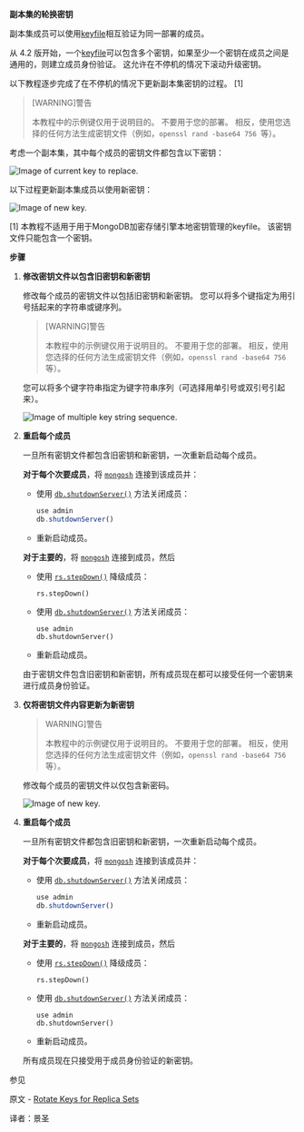  **副本集的轮换密钥**

副本集成员可以使用[keyfile](https://www.mongodb.com/docs/manual/core/security-internal-authentication/#std-label-internal-auth-keyfile)相互验证为同一部署的成员。

从 4.2 版开始，一个[keyfile](https://www.mongodb.com/docs/manual/core/security-internal-authentication/#std-label-internal-auth-keyfile)可以包含多个密钥，如果至少一个密钥在成员之间是通用的，则建立成员身份验证。 这允许在不停机的情况下滚动升级密钥。

以下教程逐步完成了在不停机的情况下更新副本集密钥的过程。 [1]

>[WARNING]警告
>
>本教程中的示例键仅用于说明目的。 不要用于您的部署。 相反，使用您选择的任何方法生成密钥文件（例如，`openssl rand -base64 756 `等）。

考虑一个副本集，其中每个成员的密钥文件都包含以下密钥：

![Image of current key to replace.](https://www.mongodb.com/docs/manual/images/example-key1.png)

以下过程更新副本集成员以使用新密钥：

![Image of new key.](https://www.mongodb.com/docs/manual/images/example-key2.png)

[1] 本教程不适用于用于MongoDB加密存储引擎本地密钥管理的keyfile。 该密钥文件只能包含一个密钥。

**步骤**

1. **修改密钥文件以包含旧密钥和新密钥**

   修改每个成员的密钥文件以包括旧密钥和新密钥。 您可以将多个键指定为用引号括起来的字符串或键序列。

   >[WARNING]警告
   >
   >本教程中的示例键仅用于说明目的。 不要用于您的部署。 相反，使用您选择的任何方法生成密钥文件（例如，`openssl rand -base64 756 `等）。

   您可以将多个键字符串指定为键字符串序列（可选择用单引号或双引号引起来）。

   ![Image of multiple key string sequence.](https://www.mongodb.com/docs/manual/images/example-multiple-keys2.png)

2. **重启每个成员**

   一旦所有密钥文件都包含旧密钥和新密钥，一次重新启动每个成员。

   **对于每个次要成员**，将 [`mongosh`](https://www.mongodb.com/docs/mongodb-shell/#mongodb-binary-bin.mongosh) 连接到该成员并：

   - 使用 [`db.shutdownServer()`](https://www.mongodb.com/docs/manual/reference/method/db.shutdownServer/#mongodb-method-db.shutdownServer) 方法关闭成员：

     ```javascript
     use admin
     db.shutdownServer()
     ```

   - 重新启动成员。

   **对于主要的**，将  [`mongosh`](https://www.mongodb.com/docs/mongodb-shell/#mongodb-binary-bin.mongosh) 连接到成员，然后

   - 使用 [`rs.stepDown()`](https://www.mongodb.com/docs/manual/reference/method/rs.stepDown/#mongodb-method-rs.stepDown) 降级成员：

     ```shell
     rs.stepDown()
     ```

   - 使用 [`db.shutdownServer()`](https://www.mongodb.com/docs/manual/reference/method/db.shutdownServer/#mongodb-method-db.shutdownServer) 方法关闭成员：

     ```shell
     use admin
     db.shutdownServer()
     ```

   - 重新启动成员。

   由于密钥文件包含旧密钥和新密钥，所有成员现在都可以接受任何一个密钥来进行成员身份验证。

3. **仅将密钥文件内容更新为新密钥**

   >WARNING]警告
   >
   >本教程中的示例键仅用于说明目的。 不要用于您的部署。 相反，使用您选择的任何方法生成密钥文件（例如，`openssl rand -base64 756 `等）。

   修改每个成员的密钥文件以仅包含新密码。

   ![Image of new key.](https://www.mongodb.com/docs/manual/images/example-key2.png)

4. **重启每个成员**

   一旦所有密钥文件都包含旧密钥和新密钥，一次重新启动每个成员。

   **对于每个次要成员**，将 [`mongosh`](https://www.mongodb.com/docs/mongodb-shell/#mongodb-binary-bin.mongosh) 连接到该成员并：

   - 使用 [`db.shutdownServer()`](https://www.mongodb.com/docs/manual/reference/method/db.shutdownServer/#mongodb-method-db.shutdownServer) 方法关闭成员：

     ```javascript
     use admin
     db.shutdownServer()
     ```

   - 重新启动成员。

   **对于主要的**，将  [`mongosh`](https://www.mongodb.com/docs/mongodb-shell/#mongodb-binary-bin.mongosh) 连接到成员，然后

   - 使用 [`rs.stepDown()`](https://www.mongodb.com/docs/manual/reference/method/rs.stepDown/#mongodb-method-rs.stepDown) 降级成员：

     ```shell
     rs.stepDown()
     ```

   - 使用 [`db.shutdownServer()`](https://www.mongodb.com/docs/manual/reference/method/db.shutdownServer/#mongodb-method-db.shutdownServer) 方法关闭成员：

     ```shell
     use admin
     db.shutdownServer()
     ```

   - 重新启动成员。

   所有成员现在只接受用于成员身份验证的新密钥。

 参见

原文 - [Rotate Keys for Replica Sets](https://www.mongodb.com/docs/manual/tutorial/rotate-key-replica-set/ )

译者：景圣